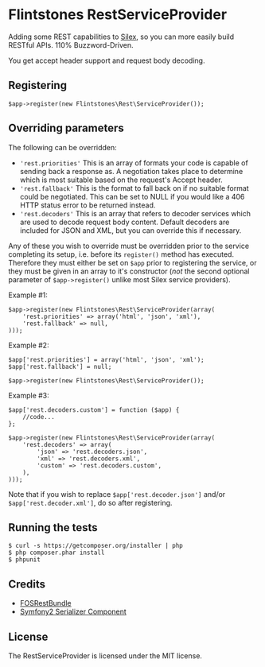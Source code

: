 # Flintstones RestServiceProvider

Adding some REST capabilities to [Silex][1], so you can
more easily build RESTful APIs. 110% Buzzword-Driven.

You get accept header support and request body decoding.

## Registering

    $app->register(new Flintstones\Rest\ServiceProvider());

## Overriding parameters

The following can be overridden:

* `'rest.priorities'`
  This is an array of formats your code is capable of
  sending back a response as. A negotiation takes place
  to determine which is most suitable based on the
  request's Accept header.
* `'rest.fallback'`
  This is the format to fall back on if no suitable
  format could be negotiated. This can be set to NULL
  if you would like a 406 HTTP status error to be
  returned instead.
* `'rest.decoders'`
  This is an array that refers to decoder services
  which are used to decode request body content.
  Default decoders are included for JSON and XML,
  but you can override this if necessary.
      
Any of these you wish to override must be overridden
prior to the service completing its setup, i.e. before
its `register()` method has executed. Therefore they must
either be set on `$app` prior to registering the service,
or they must be given in an array to it's constructor
(*not* the second optional parameter of `$app->register()`
unlike most Silex service providers).

Example #1:

    $app->register(new Flintstones\Rest\ServiceProvider(array(
        'rest.priorities' => array('html', 'json', 'xml'),
        'rest.fallback' => null,
    )));

Example #2:

    $app['rest.priorities'] = array('html', 'json', 'xml');
    $app['rest.fallback'] = null;
    
    $app->register(new Flintstones\Rest\ServiceProvider());

Example #3:

    $app['rest.decoders.custom'] = function ($app) {
        //code...
    };
    
    $app->register(new Flintstones\Rest\ServiceProvider(array(
        'rest.decoders' => array(
            'json' => 'rest.decoders.json',
            'xml' => 'rest.decoders.xml',
            'custom' => 'rest.decoders.custom',
        ),
    )));
    
Note that if you wish to replace `$app['rest.decoder.json']`
and/or `$app['rest.decoder.xml']`, do so after registering.

## Running the tests

    $ curl -s https://getcomposer.org/installer | php
    $ php composer.phar install
    $ phpunit

## Credits

* [FOSRestBundle][2]
* [Symfony2 Serializer Component][3]

## License

The RestServiceProvider is licensed under the MIT license.

[1]: http://silex-project.org
[2]: https://github.com/FriendsOfSymfony/FOSRestBundle
[3]: https://github.com/symfony/Serializer
